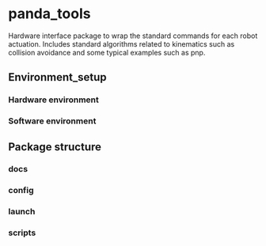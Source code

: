 # panda_tools

Hardware interface package to wrap the standard commands for each robot actuation. Includes standard algorithms related to kinematics such as collision avoidance and some typical examples such as pnp.

## Environment_setup

### Hardware environment

### Software environment

## Package structure

### docs

### config

### launch

### scripts